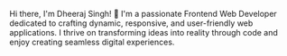 Hi there, I'm Dheeraj Singh! 👋
I'm a passionate Frontend Web Developer dedicated to crafting dynamic, responsive, and user-friendly web applications. I thrive on transforming ideas into reality through code and enjoy creating seamless digital experiences.

<!--
**dheeraj98876/dheeraj98876** is a ✨ _special_ ✨ repository because its `README.md` (this file) appears on your GitHub profile.

Here are some ideas to get you started:

- 🔭 I’m currently working on ...
- 🌱 I’m currently learning ...
- 👯 I’m looking to collaborate on ...
- 🤔 I’m looking for help with ...
- 💬 Ask me about ...
- 📫 How to reach me: ...
- 😄 Pronouns: ...
- ⚡ Fun fact: ...
-->
